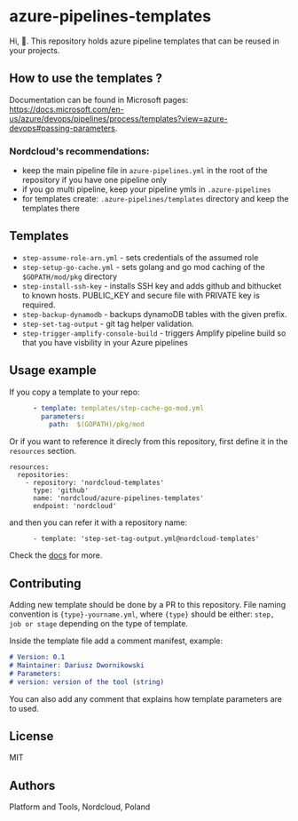 # azure-pipelines-templates

Hi, 👋. This repository holds azure pipeline templates that can be reused in your projects. 

## How to use the templates ?

Documentation can be found in Microsoft pages: https://docs.microsoft.com/en-us/azure/devops/pipelines/process/templates?view=azure-devops#passing-parameters. 

### Nordcloud's recommendations:

* keep the main pipeline file in `azure-pipelines.yml` in the root of the repository if you have one pipeline only
* if you go multi pipeline, keep your pipeline ymls in `.azure-pipelines` 
* for templates create: `.azure-pipelines/templates` directory and keep the templates there

## Templates

* `step-assume-role-arn.yml` - sets credentials of the assumed role
* `step-setup-go-cache.yml` - sets golang and go mod caching of the `$GOPATH/mod/pkg` directory
* `step-install-ssh-key` - installs SSH key and adds github and bithucket to known hosts. PUBLIC_KEY and secure file with PRIVATE key is required.
* `step-backup-dynamodb` - backups dynamoDB tables with the given prefix.
* `step-set-tag-output` - git tag helper validation.
* `step-trigger-amplify-console-build` - triggers Amplify pipeline build so that you have visbility in your Azure pipelines


## Usage example

If you copy a template to your repo:

```yaml
      - template: templates/step-cache-go-mod.yml
        parameters:
          path:  $(GOPATH)/pkg/mod
```


Or if you want to reference it direcly from this repository, first define it in the `resources` section. 

```
resources:
  repositories:
    - repository: 'nordcloud-templates'
      type: 'github'
      name: 'nordcloud/azure-pipelines-templates'
      endpoint: 'nordcloud'
```      

and then you can refer it with a repository name:

```
      - template: 'step-set-tag-output.yml@nordcloud-templates'
```

Check the [docs](https://docs.microsoft.com/en-us/azure/devops/pipelines/process/templates?view=azure-devops#using-other-repositories) for more. 


## Contributing 

Adding new template should be done by a PR to this repository. File naming convention is `{type}-yourname.yml`, where `{type}` should be either: `step, job or stage` depending on the type of template. 

Inside the template file add a comment manifest, example:

```markdown
# Version: 0.1
# Maintainer: Dariusz Dwornikowski
# Parameters:
# version: version of the tool (string)
```

You can also add any comment that explains how template parameters are to used.

## License 

MIT

## Authors 

Platform and Tools, Nordcloud, Poland

